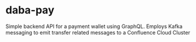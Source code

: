 # daba-pay

Simple backend API for a payment wallet using GraphQL.
Employs Kafka messaging to emit transfer related messages to a Confluence Cloud Cluster
